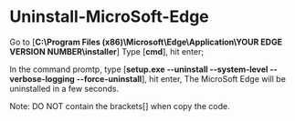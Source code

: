 # Uninstall-MicroSoft-Edge
Go to [**C:\Program Files (x86)\Microsoft\Edge\Application\YOUR EDGE VERSION NUMBER\installer**] Type [**cmd**], hit enter; 

In the command promtp, type [**setup.exe --uninstall --system-level --verbose-logging --force-uninstall**], hit enter, 
The MicroSoft Edge will be uninstalled in a few seconds.

Note: DO NOT contain the brackets[] when copy the code.
